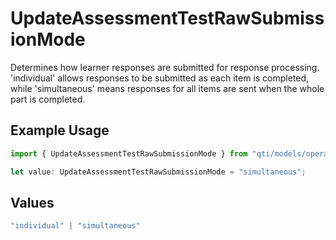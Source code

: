 # UpdateAssessmentTestRawSubmissionMode

Determines how learner responses are submitted for response processing. 'individual' allows responses to be submitted as each item is completed, while 'simultaneous' means responses for all items are sent when the whole part is completed.

## Example Usage

```typescript
import { UpdateAssessmentTestRawSubmissionMode } from "qti/models/operations";

let value: UpdateAssessmentTestRawSubmissionMode = "simultaneous";
```

## Values

```typescript
"individual" | "simultaneous"
```